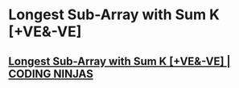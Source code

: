 # Longest Sub-Array with Sum K [+VE&-VE]
## [Longest Sub-Array with Sum K [+VE&-VE] | CODING NINJAS](https://www.codingninjas.com/codestudio/problems/longest-subarray-with-sum-k_5713505?utm_source=youtube&utm_medium=affiliate&utm_campaign=striver_Arrayproblems)